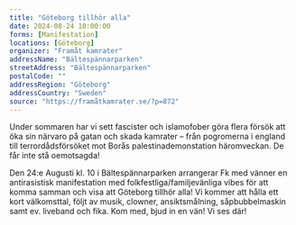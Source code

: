```yaml
---
title: "Göteborg tillhör alla"
date: 2024-08-24 10:00:00
forms: [Manifestation]
locations: [Göteborg]
organizer: "Framåt kamrater"
addressName: "Bältespännarparken"
streetAddress: "Bältespännarparken"
postalCode: ""
addressRegion: "Göteborg"
addressCountry: "Sweden"
source: "https://framåtkamrater.se/?p=872"
---
```

Under sommaren har vi sett fascister och islamofober göra flera försök att öka sin närvaro på gatan och skada kamrater – från pogromerna i england till terrordådsförsöket mot Borås palestinademonstation häromveckan. De får inte stå oemotsagda!

Den 24:e Augusti kl. 10 i Bältespännarparken arrangerar Fk med vänner en antirasistisk manifestation med folkfestliga/familjevänliga vibes för att komma samman och visa att Göteborg tillhör alla! Vi kommer att hålla ett kort välkomsttal, följt av musik, clowner, ansiktsmålning, såpbubbelmaskin samt ev. liveband och fika. Kom med, bjud in en vän! Vi ses där!
